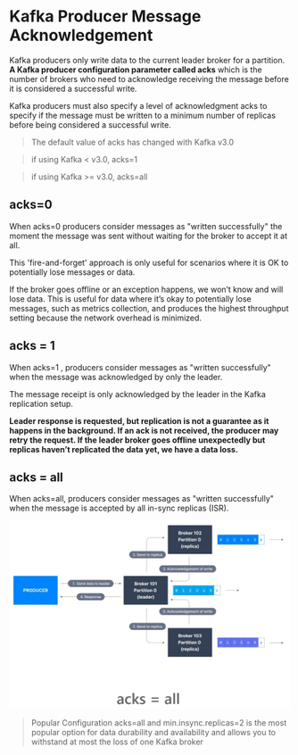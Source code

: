 # Kafka Producer Message Acknowledgement

Kafka producers only write data to the current leader broker for a partition. **A Kafka producer configuration parameter called acks** which is the number of brokers who need to acknowledge receiving the message before it is considered a successful write.

Kafka producers must also specify a level of acknowledgment acks to specify if the message must be written to a minimum number of replicas before being considered a successful write.

> The default value of acks has changed with Kafka v3.0

> if using Kafka < v3.0, acks=1

> if using Kafka >= v3.0, acks=all

## acks=0

When acks=0 producers consider messages as "written successfully" the moment the message was sent without waiting for the broker to accept it at all.

This 'fire-and-forget' approach is only useful for scenarios where it is OK to potentially lose messages or data.

If the broker goes offline or an exception happens, we won’t know and will lose data. This is useful for data where it’s okay to potentially lose messages, such as metrics collection, and produces the highest throughput setting because the network overhead is minimized.


## acks = 1
When acks=1 , producers consider messages as "written successfully" when the message was acknowledged by only the leader.

The message receipt is only acknowledged by the leader in the Kafka replication setup.

**Leader response is requested, but replication is not a guarantee as it happens in the background. If an ack is not received, the producer may retry the request. If the leader broker goes offline unexpectedly but replicas haven’t replicated the data yet, we have a data loss.**

## acks = all
When acks=all, producers consider messages as "written successfully" when the message is accepted by all in-sync replicas (ISR).

!["acks all"](images/acks/acks-all.jpg)

> Popular Configuration
>  acks=all and min.insync.replicas=2 is the most popular option for data durability and availability and allows you to withstand at most the loss of one Kafka broker
